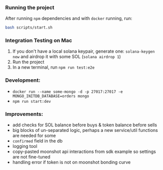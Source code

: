 ### Running the project
After running `npm` dependencies and with `docker` running, run:
```bash
bash scripts/start.sh
```

### Integration Testing on Mac

1. If you don't have a local solana keypair, generate one: `solana-keygen new` and airdrop it with some SOL (`solana airdrop 1`)
2. Run the project
3. In a new terminal, run `npm run test:e2e`

### Development:

- `docker run --name some-mongo -d -p 27017:27017 -e MONGO_INITDB_DATABASE=orders mongo`
- `npm run start:dev`

### Improvements:

- add checks for SOL balance before buys & token balance before sells
- big blocks of un-separated logic, perhaps a new service/util functions are needed for some
- `confirmed` field in the db
- logging tool
- copy-pasted moonshot api interactions from sdk example so settings are not fine-tuned
- handling error if token is not on moonshot bonding curve
